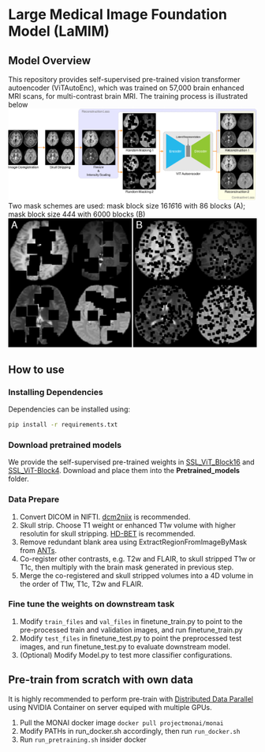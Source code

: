 # Large Medical Image Foundation Model (LaMIM)
## Model Overview
This repository provides self-supervised pre-trained vision transformer autoencoder (ViTAutoEnc), which was trained on 57,000 brain enhanced MRI scans, for multi-contrast brain MRI. The training process is illustrated below
![workflow](workflow.png)
Two mask schemes are used: mask block size 16*16*16 with 86 blocks (A); mask block size 4*4*4 with 6000 blocks (B)
![dropout_scheme](dropout_scheme.png)

## How to use

### Installing Dependencies
Dependencies can be installed using:
``` bash
pip install -r requirements.txt
```

### Download pretrained models
We provide the self-supervised pre-trained weights in [SSL_ViT_Block16](https://drive.google.com/file/d/1x1VI-0AoMqQZYVcbNoTQxe5ac-t3Ia5R/view?usp=drive_link) and [SSL_ViT-Block4](https://drive.google.com/file/d/1ttHL3IeZwuhjLPKS6SeLYjRQW-p6dD1U/view?usp=drive_link). Download and place them into the **Pretrained_models** folder.

### Data Prepare
1. Convert DICOM in NIFTI. [dcm2niix](https://github.com/rordenlab/dcm2niix) is recommended.
2. Skull strip. Choose T1 weight or enhanced T1w volume with higher resolutin for skull stripping. [HD-BET](https://github.com/MIC-DKFZ/HD-BET) is recommended. 
3. Remove redundant blank area using ExtractRegionFromImageByMask from [ANTs](https://github.com/ANTsX/ANTs).
4. Co-register other contrasts, e.g. T2w and FLAIR, to skull stripped T1w or T1c, then multiply with the brain mask generated in previous step.
5. Merge the co-registered and skull stripped volumes into a 4D volume in the order of T1w, T1c, T2w and FLAIR.

### Fine tune the weights on downstream task
1. Modify ```train_files``` and ```val_files``` in finetune_train.py to point to the pre-processed train and validation images, and run finetune_train.py
2. Modify ```test_files``` in finetune_test.py to point the preprocessed test images, and run finetune_test.py to evaluate downstream model.
3. (Optional) Modify Model.py to test more classifier configurations.

## Pre-train from scratch with own data
It is highly recommended to perform pre-train with [Distributed Data Parallel](https://pytorch.org/docs/stable/notes/ddp.html) using NVIDIA Container on server equiped with multiple GPUs.
1. Pull the MONAI docker image
`docker pull projectmonai/monai`
2. Modify PATHs in run_docker.sh accordingly, then run ```run_docker.sh```
3. Run ```run_pretraining.sh``` insider docker
